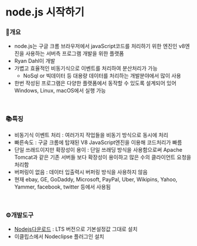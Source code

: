 # node.js 시작하기

### :book:개요

- node.js는 구글 크롬 브라우저에서 javaScript코드를 처리하기 위한 엔진인 v8엔진을 사용하는 서버측 프로그램 개발을 위한 플랫폼
- Ryan Dahl이 개발
- 가볍고 효율적인 비동기식으로 이벤트를 처리하여 분산처리가 가능
  - NoSql or 빅데이터 등 대용량 데이터를 처리하는 개발분야에서 많이 사용
- 한번 작성된 프로그램은 다양한 플랫폼에서 동작할 수 있도록 설계되어 있어 Windows, Linux, macOS에서 실행 가능

<br/>

### :books:특징

- 비동기식 이벤트 처리 : 여러가지 작업들을 비동기 방식으로 동시에 처리
- 빠른속도 : 구글 크롬에 탑재된 V8 JavaScript엔진을 이용해 코드처리가 빠름
- 단일 쓰래드이지만 확장성이 용이 : 단일 쓰래딩 방식을 사용함으로써 Apache Tomcat과 같은 기존 서버들 보다 확장성이 용이하고 많은 수의 클라이언트 요청을 처리함
- 버퍼링이 없음 : 데이터 입출력시 버퍼링 방식을 사용하지 않음
- 현재 ebay, GE, GoDaddy, Microsoft, PayPal, Uber, Wikipins, Yahoo, Yammer, facebook, twitter 등에서 사용됨

<br/>

### :gear:개발도구

- [Nodejs다운로드](https://nodejs.org) : LTS 버전으로 기본설정값 그대로 설치
- 이클립스에서 Nodeclipse 플러그인 설치
